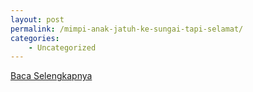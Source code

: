 ```yaml
---
layout: post
permalink: /mimpi-anak-jatuh-ke-sungai-tapi-selamat/
categories:
    - Uncategorized
---
```


[Baca Selengkapnya](/04)